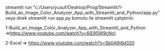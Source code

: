 streamlit run "c:/Users/yusuf/Desktop/Prog/Streamlit/1-Build_an_Image_Color_Analyzer_App_with_Streamlit_and_Python/app.py" veya direk streamlit run app.py  komutu ile streamlit çalıştırılır.


1-Build_an_Image_Color_Analyzer_App_with_Streamlit_and_Python =>https://www.youtube.com/watch?v=6iE95W9cNcI

2-Excel => https://www.youtube.com/watch?v=Sb0A9i6d320

